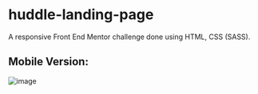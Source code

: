 # huddle-landing-page
A responsive Front End Mentor challenge done using HTML, CSS (SASS). 

## Mobile Version:
![image](https://user-images.githubusercontent.com/25774210/133631753-5e633ad0-d6c3-433a-8f2a-f11488219894.png)


